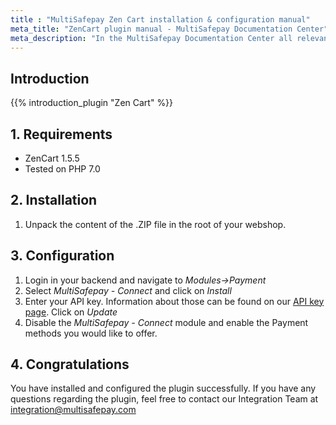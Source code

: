 ```yaml
---
title : "MultiSafepay Zen Cart installation & configuration manual"
meta_title: "ZenCart plugin manual - MultiSafepay Documentation Center"
meta_description: "In the MultiSafepay Documentation Center all relevant information regarding our Plugins and API. As well as Support pages for Payment Method, Tools and General Questions. You can also find the contact details of our Support Team and Integration Team."
---
```


## Introduction

{{% introduction_plugin "Zen Cart" %}}

## 1. Requirements
- ZenCart 1.5.5
- Tested on PHP 7.0

## 2. Installation
 1. Unpack the content of the .ZIP file in the root of your webshop.

## 3. Configuration
1. Login in your backend and navigate to _Modules->Payment_
2. Select _MultiSafepay - Connect_ and click on _Install_
3. Enter your API key. Information about those can be found on our [API key page](/tools/multisafepay-control/get-your-api-key/). Click on _Update_
4. Disable the _MultiSafepay - Connect_ module and enable the Payment methods you would like to offer.

## 4. Congratulations
You have installed and configured the plugin successfully. If you have any questions regarding the plugin, feel free to contact our Integration Team at <integration@multisafepay.com>
